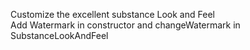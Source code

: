 Customize the excellent substance Look and Feel<br />
Add Watermark in constructor and changeWatermark in SubstanceLookAndFeel<br />
